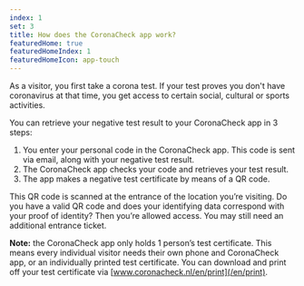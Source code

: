```yaml
---
index: 1
set: 3
title: How does the CoronaCheck app work?
featuredHome: true
featuredHomeIndex: 1
featuredHomeIcon: app-touch
---
```

As a visitor, you first take a corona test. If your test proves you don't have coronavirus at that time, you get access to certain social, cultural or sports activities.
 
You can retrieve your negative test result to your CoronaCheck app in 3 steps:

1. You enter your personal code in the CoronaCheck app. This code is sent via email, along with your negative test result.
2. The CoronaCheck app checks your code and retrieves your test result.
3. The app makes a negative test certificate by means of a QR code. 

This QR code is scanned at the entrance of the location you’re visiting. Do you have a valid QR code and does your identifying data correspond with your proof of identity? Then you’re allowed access. You may still need an additional entrance ticket. 

**Note:** the CoronaCheck app only holds 1 person’s test certificate. This means every individual visitor needs their own phone and CoronaCheck app, or an individually printed test certificate. You can download and print off your test certificate via [www.coronacheck.nl/en/print](/en/print).
